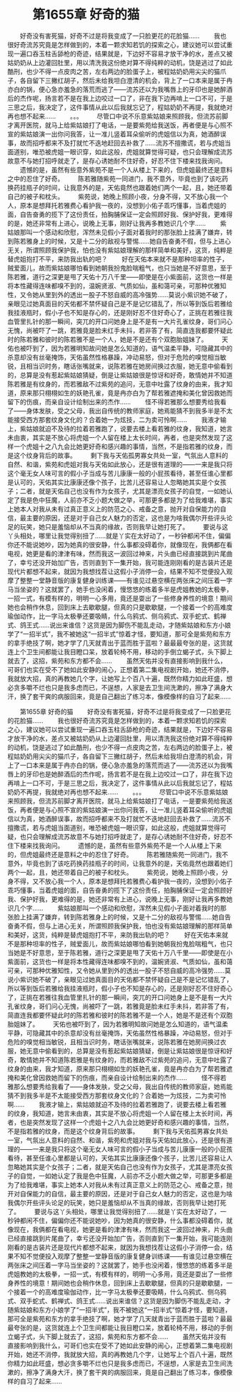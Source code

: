 # 　　第1655章 好奇的猫
　　好奇没有害死猫，好奇不过是将我变成了一只脸更花的花脸猫……
　　我也很好奇流苏究竟是怎样做到的，本着一颗求知若饥的探索之心，建议她可以尝试重现一遍口吞玉柱舌舔枪的奇迹，结果就是，下边好不容易才放干净的水，差点又被姑奶奶从上边灌回肚里，用以清洗我这份绝对算不得纯粹的动机，饶是逃过了如此酷刑，也少不得一点皮肉之苦，左右两边的脸蛋子上，被程姑奶奶用尖尖的猫爪子，各自留下三撇红胡子，然后未给我坦白澄清的机会，背上了一口本来是属于冉亦白的锅，便心急亦羞急的落荒而逃了——流苏还以为我嘴唇上的牙印也是她醉酒后的杰作呢，扬言若不是在我上边咬过一口了，非在我下边再啃上一口不可，于是三思之后，我决定了，这件事情从此以后我就忘记了，程姑奶奶不再提，我就绝对再也想不起来……
　　。。。
　　尽管口中说不乐意紫姑娘来照顾我，但流苏前脚才离开医院，就马上给紫姑娘打了电话，一是要紫苑给我送饭，再者便是与心照不宣的紫姑娘演一出你问我答，让一准儿竖着耳朵偷听的虎姐信以为真，她酒醉误事，故而招呼都来不及打就忙不迭地赶回去补救了……流苏不擅撒谎，若与虎姐当面道别，唯恐被虎姐一眼识穿，如此这般，虎姐就算觉得可疑，也只会理解成流苏故意不与她打招呼就走了，是存心诱她耐不住好奇，好忍不住下楼来找我询问。
　　遗憾的是，虽然有些意外紫苑不是一个人从楼上下来的，但虎姐最终还是意料之中的忍住了好奇。
　　陈若雅随紫苑一同进门，我不意外，毕竟也到了该吃药换药挂瓶子的时间，让我意外的是，天佑竟然也跟着她们两个一起，且，她还带着自己的被子和枕头。
　　紫苑说，她晚上照顾小夜，分身不得，又不放心我一个人，原本是想拜托若雅费心看护我一夜的，没想到小佑子乖巧懂事，当着虎姐的面，自告奋勇的揽下了这份责任，拍胸脯保证一定会照顾好我、保护好我，更难得的是，她还非常有上进心，说晚上无事，刚好让我再多教她识几个字……
　　紫姑娘那叫一个感动和欣慰，浑然未见假小子面对着我时的那张脸上挂满了嫌弃，转到陈若雅身上的时候，又是十二分的敌视与警惕……她自告奋勇不假，但与上进心无关，所谓照顾我保护我，怕也没有紫姑娘理解的那样简单和美好，这货，纯粹是替虎姐抱打不平，来防我出轨的吧？
　　好在天佑本来就不是那种坦率的性子，贼爱面儿，故而紫姑娘哪怕看到她朝我扮鬼脸喘粗气，也只当她是不好意思，至于陈若雅，道行之深更是甩了天佑十万八千里——即使是在小紫面前，这货也一样是将本性藏得连味都嗅不到的，温婉贤淑、气质如仙，虽和蔼可亲，可那种优雅知性，又令她从里到外的透出一股子不怒自威的高冷强势……莫说小紫识她不破了，亲眼见过她真面目的天佑都不禁怀疑自己是不是记忆错乱了，所以等到饭后若雅给我挂液瓶时，假小子也不知是存心的，还是刚好忍不住好奇心了，正挑在若雅往我血管里扎针的那一瞬间，突兀的开口问她身上是不是有一大片孔雀纹身，哥们问心无愧，尚被吓了一跳，若雅竟是脸未红手未抖，若非答了有，简直连我都要怀疑此时的陈若雅和彼时的陈若雅不是一个人，她是不是还有个双胞胎姐妹了。
　　天佑也被吓到了，因为若雅明知故问她是怎么知道的，语气温柔平静，可隐藏其中的杀意却没有丝毫掩饰，天佑虽然性格暴躁，冲动易怒，但对于危险的嗅觉相当敏锐，且相当识时务，瞎话张嘴就来，说陈若雅在她房间换过衣服，她无意中偷看到的，总算是没有惹起紫姑娘猜疑，倒是让紫姑娘很是惊讶和好奇，敢情她并不知道陈若雅是有纹身的，而若雅敌不过紫苑的追问，无意中吐露了纹身的由来，我才知道，原来那只栩栩如生的妖艳孔雀，竟是冉亦白为了帮若雅遮掩和美化曾因救她而留下的伤痕，而亲自设计绘制出来的杰作……
　　怪不得若雅那么想要秀给我看了——身体发肤，受之父母，我出自传统的教师家庭，她焉能猜不到我多半是不太能接受西方那套纹身文化的？合着她一为炫技，二为卖可怜啊……
　　我液才输上，紫姑娘就迫不及待的拉着若雅跑了，说要去楼上看若雅的纹身，我知道，她言未由衷，其实是不放心将虎姐一个人留在楼上太长时间，再者，也是突然发现了这样一个虎姐十之八九会比她更好奇和感兴趣的事情，当然，不是指若雅的纹身，而是这个纹身背后的故事。
　　剩下我与天佑孤男寡女共处一室，气氛出人意料的自然、和谐，紫苑和虎姐对我与天佑如此放心，还是很有道理的——一来是我只将这个毫无女人味可言的假小子当成与苦儿康康一般的小屁孩看待，甚至任谁心里都是认可的，天佑其实比康康还像个孩子，比苦儿还容易让人忽略她其实是个女孩子；二者，就是天佑自己也没有作为女孩子，尤其是漂亮女孩子的自觉，一如她认定了我是色中狂魔，人前亦不乏小题大做之举，可那更多都是为了给我难堪，事实上她本人对我从未有过真正意义上的防范之心、戒备之意，抛开对自保能力的自信，最主要的原因，还是对于自己女人魅力的否定，这也是为啥我偶尔开些评头论足的玩笑，她只是羞恼却从不当真的缘故，否则我早让她打死了。
　　要说与这丫头相处，哪里让我觉得别扭了……就是丫实在太好动了，一秒钟都闲不住，偏偏你还不能说她吵，因为她真的很安静，什么事都没碍着你，就像现在，我俩都在看电视，她更是看的津津有味，然而我这一波回过神来，片头曲已经直接跳到片尾曲了，幸亏还没开始加广告，否则直到下一集开始，我可能连刚刚看的是古装片还是现代片都想不起来，就因为我想找茬让这假小子消停一会，结果不知不觉便投入观摩了整整一堂静音版的康复健身训练课——有谁见过悬空横在两张床之间压着一字马当坐姿的？这就罢了，她手也没闲着，慢悠悠的练着多半是虎姐教她的太极拳，一招一式，有模有样的，明明一心多用，竟还是耍出了一些修身养性的境意！期间她也会稍作休息，回到床上去歇歇腿，但真的只是歇歇腿，一个接着一个的高难度瑜伽动作，比一字马太极拳还要吸睛，什么乌鸦式、侧乌鸦式、双手蛇式、鹤禅式、鸽王式……说出来谁信？这货是因为脚伤不能乱走动，才随紫姑娘和东方小娘学了“一招半式”，我不被她这“一招半式”惊着才怪，要知道，那可全是紫苑和东方的拿手绝技了啊，她才学了几天就青出于蓝而胜于蓝啦？最最最夸张的是，这货就连上个卫生间都能让我目瞪口呆，放着轮椅不用，移动的手倒立蝎子式，头下脚上就去了，这招，紫苑和东方都不会……
　　虽然天佑并没有直接影响到我什么，可哥们也实在受不了她如此安静的闹心，正想着第二集电视剧开始，她还不消停，我就放大招，真的再教她几个字，让她写上个百八十遍，既然你精力如此旺盛，想必贪多嚼不烂也只是我多虑而已，不逞想，人家是去卫生间洗漱的，擦净了满身大汗，换了套干爽的病服回来，竟是自己翻出了练习本，像模像样的自习了起来……

　　第1655章 好奇的猫
　　好奇没有害死猫，好奇不过是将我变成了一只脸更花的花脸猫……
　　我也很好奇流苏究竟是怎样做到的，本着一颗求知若饥的探索之心，建议她可以尝试重现一遍口吞玉柱舌舔枪的奇迹，结果就是，下边好不容易才放干净的水，差点又被姑奶奶从上边灌回肚里，用以清洗我这份绝对算不得纯粹的动机，饶是逃过了如此酷刑，也少不得一点皮肉之苦，左右两边的脸蛋子上，被程姑奶奶用尖尖的猫爪子，各自留下三撇红胡子，然后未给我坦白澄清的机会，背上了一口本来是属于冉亦白的锅，便心急亦羞急的落荒而逃了——流苏还以为我嘴唇上的牙印也是她醉酒后的杰作呢，扬言若不是在我上边咬过一口了，非在我下边再啃上一口不可，于是三思之后，我决定了，这件事情从此以后我就忘记了，程姑奶奶不再提，我就绝对再也想不起来……
　　。。。
　　尽管口中说不乐意紫姑娘来照顾我，但流苏前脚才离开医院，就马上给紫姑娘打了电话，一是要紫苑给我送饭，再者便是与心照不宣的紫姑娘演一出你问我答，让一准儿竖着耳朵偷听的虎姐信以为真，她酒醉误事，故而招呼都来不及打就忙不迭地赶回去补救了……流苏不擅撒谎，若与虎姐当面道别，唯恐被虎姐一眼识穿，如此这般，虎姐就算觉得可疑，也只会理解成流苏故意不与她打招呼就走了，是存心诱她耐不住好奇，好忍不住下楼来找我询问。
　　遗憾的是，虽然有些意外紫苑不是一个人从楼上下来的，但虎姐最终还是意料之中的忍住了好奇。
　　陈若雅随紫苑一同进门，我不意外，毕竟也到了该吃药换药挂瓶子的时间，让我意外的是，天佑竟然也跟着她们两个一起，且，她还带着自己的被子和枕头。
　　紫苑说，她晚上照顾小夜，分身不得，又不放心我一个人，原本是想拜托若雅费心看护我一夜的，没想到小佑子乖巧懂事，当着虎姐的面，自告奋勇的揽下了这份责任，拍胸脯保证一定会照顾好我、保护好我，更难得的是，她还非常有上进心，说晚上无事，刚好让我再多教她识几个字……
　　紫姑娘那叫一个感动和欣慰，浑然未见假小子面对着我时的那张脸上挂满了嫌弃，转到陈若雅身上的时候，又是十二分的敌视与警惕……她自告奋勇不假，但与上进心无关，所谓照顾我保护我，怕也没有紫姑娘理解的那样简单和美好，这货，纯粹是替虎姐抱打不平，来防我出轨的吧？
　　好在天佑本来就不是那种坦率的性子，贼爱面儿，故而紫姑娘哪怕看到她朝我扮鬼脸喘粗气，也只当她是不好意思，至于陈若雅，道行之深更是甩了天佑十万八千里——即使是在小紫面前，这货也一样是将本性藏得连味都嗅不到的，温婉贤淑、气质如仙，虽和蔼可亲，可那种优雅知性，又令她从里到外的透出一股子不怒自威的高冷强势……莫说小紫识她不破了，亲眼见过她真面目的天佑都不禁怀疑自己是不是记忆错乱了，所以等到饭后若雅给我挂液瓶时，假小子也不知是存心的，还是刚好忍不住好奇心了，正挑在若雅往我血管里扎针的那一瞬间，突兀的开口问她身上是不是有一大片孔雀纹身，哥们问心无愧，尚被吓了一跳，若雅竟是脸未红手未抖，若非答了有，简直连我都要怀疑此时的陈若雅和彼时的陈若雅不是一个人，她是不是还有个双胞胎姐妹了。
　　天佑也被吓到了，因为若雅明知故问她是怎么知道的，语气温柔平静，可隐藏其中的杀意却没有丝毫掩饰，天佑虽然性格暴躁，冲动易怒，但对于危险的嗅觉相当敏锐，且相当识时务，瞎话张嘴就来，说陈若雅在她房间换过衣服，她无意中偷看到的，总算是没有惹起紫姑娘猜疑，倒是让紫姑娘很是惊讶和好奇，敢情她并不知道陈若雅是有纹身的，而若雅敌不过紫苑的追问，无意中吐露了纹身的由来，我才知道，原来那只栩栩如生的妖艳孔雀，竟是冉亦白为了帮若雅遮掩和美化曾因救她而留下的伤痕，而亲自设计绘制出来的杰作……
　　怪不得若雅那么想要秀给我看了——身体发肤，受之父母，我出自传统的教师家庭，她焉能猜不到我多半是不太能接受西方那套纹身文化的？合着她一为炫技，二为卖可怜啊……
　　我液才输上，紫姑娘就迫不及待的拉着若雅跑了，说要去楼上看若雅的纹身，我知道，她言未由衷，其实是不放心将虎姐一个人留在楼上太长时间，再者，也是突然发现了这样一个虎姐十之八九会比她更好奇和感兴趣的事情，当然，不是指若雅的纹身，而是这个纹身背后的故事。
　　剩下我与天佑孤男寡女共处一室，气氛出人意料的自然、和谐，紫苑和虎姐对我与天佑如此放心，还是很有道理的——一来是我只将这个毫无女人味可言的假小子当成与苦儿康康一般的小屁孩看待，甚至任谁心里都是认可的，天佑其实比康康还像个孩子，比苦儿还容易让人忽略她其实是个女孩子；二者，就是天佑自己也没有作为女孩子，尤其是漂亮女孩子的自觉，一如她认定了我是色中狂魔，人前亦不乏小题大做之举，可那更多都是为了给我难堪，事实上她本人对我从未有过真正意义上的防范之心、戒备之意，抛开对自保能力的自信，最主要的原因，还是对于自己女人魅力的否定，这也是为啥我偶尔开些评头论足的玩笑，她只是羞恼却从不当真的缘故，否则我早让她打死了。
　　要说与这丫头相处，哪里让我觉得别扭了……就是丫实在太好动了，一秒钟都闲不住，偏偏你还不能说她吵，因为她真的很安静，什么事都没碍着你，就像现在，我俩都在看电视，她更是看的津津有味，然而我这一波回过神来，片头曲已经直接跳到片尾曲了，幸亏还没开始加广告，否则直到下一集开始，我可能连刚刚看的是古装片还是现代片都想不起来，就因为我想找茬让这假小子消停一会，结果不知不觉便投入观摩了整整一堂静音版的康复健身训练课——有谁见过悬空横在两张床之间压着一字马当坐姿的？这就罢了，她手也没闲着，慢悠悠的练着多半是虎姐教她的太极拳，一招一式，有模有样的，明明一心多用，竟还是耍出了一些修身养性的境意！期间她也会稍作休息，回到床上去歇歇腿，但真的只是歇歇腿，一个接着一个的高难度瑜伽动作，比一字马太极拳还要吸睛，什么乌鸦式、侧乌鸦式、双手蛇式、鹤禅式、鸽王式……说出来谁信？这货是因为脚伤不能乱走动，才随紫姑娘和东方小娘学了“一招半式”，我不被她这“一招半式”惊着才怪，要知道，那可全是紫苑和东方的拿手绝技了啊，她才学了几天就青出于蓝而胜于蓝啦？最最最夸张的是，这货就连上个卫生间都能让我目瞪口呆，放着轮椅不用，移动的手倒立蝎子式，头下脚上就去了，这招，紫苑和东方都不会……
　　虽然天佑并没有直接影响到我什么，可哥们也实在受不了她如此安静的闹心，正想着第二集电视剧开始，她还不消停，我就放大招，真的再教她几个字，让她写上个百八十遍，既然你精力如此旺盛，想必贪多嚼不烂也只是我多虑而已，不逞想，人家是去卫生间洗漱的，擦净了满身大汗，换了套干爽的病服回来，竟是自己翻出了练习本，像模像样的自习了起来……
